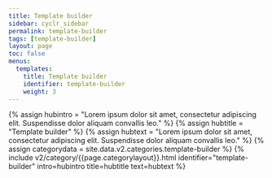 ```yaml
---
title: Template builder
sidebar: cyclr_sidebar
permalink: template-builder
tags: [template-builder]
layout: page
toc: false
menus:
  templates:
    title: Template builder
    identifier: template-builder
    weight: 3
---
```

{% assign hubintro = "Lorem ipsum dolor sit amet, consectetur adipiscing elit. Suspendisse dolor aliquam convallis leo." %}
{% assign hubtitle = "Template builder" %}
{% assign hubtext = "Lorem ipsum dolor sit amet, consectetur adipiscing elit. Suspendisse dolor aliquam convallis leo." %}
{% assign categorydata = site.data.v2.categories.template-builder %}
{% include v2/category/{{page.categorylayout}}.html identifier="template-builder" intro=hubintro title=hubtitle text=hubtext %}
